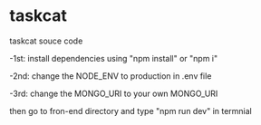 # taskcat

taskcat souce code


-1st: install dependencies using "npm install" or "npm i"

-2nd: change the NODE_ENV to production in .env file

-3rd: change the MONGO_URI to your own MONGO_URI


then go to fron-end directory and type "npm run dev" in termnial
